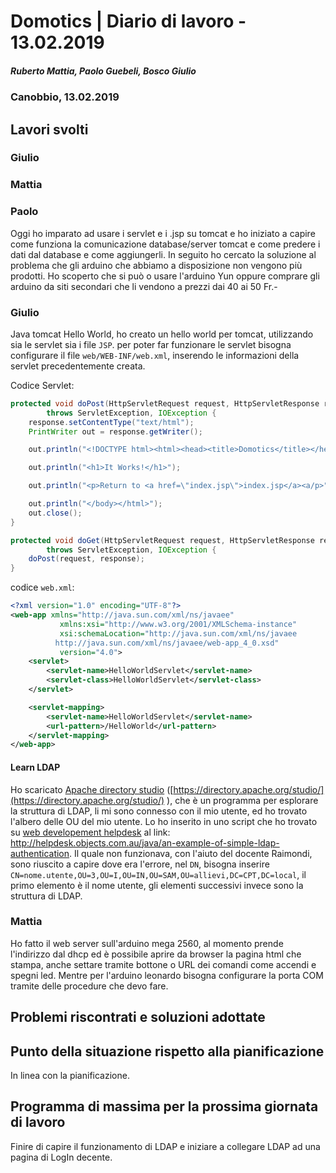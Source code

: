 # Domotics | Diario di lavoro - 13.02.2019

##### Ruberto Mattia, Paolo Guebeli, Bosco Giulio

### Canobbio, 13.02.2019

## Lavori svolti

### Giulio

### Mattia

### Paolo

Oggi ho imparato ad usare i servlet e i .jsp su tomcat e ho iniziato a capire come funziona la comunicazione database/server tomcat e come predere i dati dal database e come aggiungerli.
In seguito ho cercato la soluzione al problema che gli arduino che abbiamo a disposizione non vengono più prodotti.
Ho scoperto che si può o usare l'arduino Yun oppure comprare gli arduino da siti secondari che li vendono a prezzi dai 40 ai 50 Fr.-

### Giulio

Java tomcat Hello World, ho creato un hello world per tomcat, utilizzando sia le servlet sia i file
`JSP`. per poter far funzionare le servlet bisogna configurare il file `web/WEB-INF/web.xml`,
inserendo le informazioni della servlet precedentemente creata.

Codice Servlet:
```java
protected void doPost(HttpServletRequest request, HttpServletResponse response)
        throws ServletException, IOException {
    response.setContentType("text/html");
    PrintWriter out = response.getWriter();

    out.println("<!DOCTYPE html><html><head><title>Domotics</title></head><body>");

    out.println("<h1>It Works!</h1>");

    out.println("<p>Return to <a href=\"index.jsp\">index.jsp</a><a/p>");

    out.println("</body></html>");
    out.close();
}

protected void doGet(HttpServletRequest request, HttpServletResponse response)
        throws ServletException, IOException {
    doPost(request, response);
}
```

codice `web.xml`:
```xml
<?xml version="1.0" encoding="UTF-8"?>
<web-app xmlns="http://java.sun.com/xml/ns/javaee"
           xmlns:xsi="http://www.w3.org/2001/XMLSchema-instance"
           xsi:schemaLocation="http://java.sun.com/xml/ns/javaee
		  http://java.sun.com/xml/ns/javaee/web-app_4_0.xsd"
           version="4.0">
	<servlet>
		<servlet-name>HelloWorldServlet</servlet-name>
		<servlet-class>HelloWorldServlet</servlet-class>
	</servlet>

	<servlet-mapping>
		<servlet-name>HelloWorldServlet</servlet-name>
		<url-pattern>/HelloWorld</url-pattern>
	</servlet-mapping>
</web-app>
```

#### Learn LDAP

Ho scaricato [Apache directory studio](https://directory.apache.org/studio/)
([https://directory.apache.org/studio/](https://directory.apache.org/studio/) ), che &egrave; un
programma per esplorare la struttura di LDAP, li mi sono connesso con il mio utente, ed ho trovato
l'albero delle OU del mio utente. Lo ho inserito in uno script che ho trovato su
[web developement helpdesk](http://helpdesk.objects.com.au/java/an-example-of-simple-ldap-authentication)
al link: http://helpdesk.objects.com.au/java/an-example-of-simple-ldap-authentication.
Il quale non funzionava, con l'aiuto del docente Raimondi, sono riuscito a capire dove era l'errore,
nel `DN`, bisogna inserire `CN=nome.utente,OU=3,OU=I,OU=IN,OU=SAM,OU=allievi,DC=CPT,DC=local`,
il primo elemento &egrave; il nome utente, gli elementi successivi invece sono la struttura di LDAP.

### Mattia

Ho fatto il web server sull'arduino mega 2560, al momento prende l'indirizzo dal dhcp ed è possibile aprire da browser la pagina html che stampa,
anche settare tramite bottone o URL dei comandi come accendi e spegni led. Mentre per l'arduino leonardo bisogna configurare la porta COM tramite delle procedure
che devo fare.




##  Problemi riscontrati e soluzioni adottate

##  Punto della situazione rispetto alla pianificazione
In linea con la pianificazione.


## Programma di massima per la prossima giornata di lavoro
Finire di capire il funzionamento di LDAP e iniziare a collegare LDAP ad una pagina di LogIn decente.
